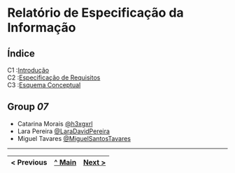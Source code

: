 
# Relatório de Especificação da Informação

## Índice

C1 :[Introdução](rei01.md)  
C2 :[Especificação de Requisitos](rei02.md)  
C3 :[Esquema Conceptual](rei03.md)  

## Group _07_

* Catarina Morais [@h3xgxrl](https://github.com/h3xgxrl)
* Lara Pereira [@LaraDavidPereira](https://github.com/LaraDavidPereira)
* Miguel Tavares [@MiguelSantosTavares](https://github.com/MiguelSantosTavares)




---
< Previous | [^ Main](/../../) | [Next >](rei01.md)
:--- | :---: | ---: 
